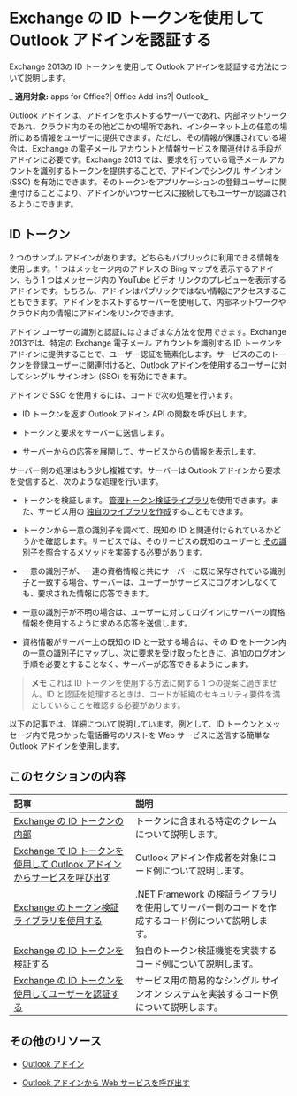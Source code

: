 
# Exchange の ID トークンを使用して Outlook アドインを認証する
Exchange 2013の ID トークンを使用して Outlook アドインを認証する方法について説明します。

 _ **適用対象:** apps for Office?| Office Add-ins?| Outlook_

Outlook アドインは、アドインをホストするサーバーであれ、内部ネットワークであれ、クラウド内のその他どこかの場所であれ、インターネット上の任意の場所にある情報をユーザーに提供できます。ただし、その情報が保護されている場合は、Exchange の電子メール アカウントと情報サービスを関連付ける手段がアドインに必要です。Exchange 2013 では、要求を行っている電子メール アカウントを識別するトークンを提供することで、アドインでシングル サインオン (SSO) を有効にできます。そのトークンをアプリケーションの登録ユーザーに関連付けることにより、アドインがいつサービスに接続してもユーザーが認識されるようにできます。

## ID トークン


2 つのサンプル アドインがあります。どちらもパブリックに利用できる情報を使用します。1 つはメッセージ内のアドレスの Bing マップを表示するアドイン、もう 1 つはメッセージ内の YouTube ビデオ リンクのプレビューを表示するアドインです。もちろん、アドインはパブリックではない情報にアクセスすることもできます。アドインをホストするサーバーを使用して、内部ネットワークやクラウド内の情報にアドインをリンクできます。

アドイン ユーザーの識別と認証にはさまざまな方法を使用できます。Exchange 2013では、特定の Exchange 電子メール アカウントを識別する ID トークンをアドインに提供することで、ユーザー認証を簡素化します。サービスのこのトークンを登録ユーザーに関連付けると、Outlook アドインを使用するユーザーに対してシングル サインオン (SSO) を有効にできます。 

アドインで SSO を使用するには、コードで次の処理を行います。


- ID トークンを返す Outlook アドイン API の関数を呼び出します。
    
- トークンと要求をサーバーに送信します。
    
- サーバーからの応答を展開して、サービスからの情報を表示します。
    
サーバー側の処理はもう少し複雑です。サーバーは Outlook アドインから要求を受信すると、次のような処理を行います。


- トークンを検証します。 [管理トークン検証ライブラリ](http://msdn.microsoft.com/ja-jp/library/f7f4813a-3b2d-47bb-bf93-71b64620a56b%28Office.15%29.aspx)を使用できます。また、サービス用の [独自のライブラリを作成](http://msdn.microsoft.com/ja-jp/library/8503a3e8-458a-4a4e-9e95-65cd7bb1954d%28Office.15%29.aspx)することもできます。
    
- トークンから一意の識別子を調べて、既知の ID と関連付けられているかどうかを確認します。サービスでは、そのサービスの既知のユーザーと [その識別子を照合するメソッドを実装する](http://msdn.microsoft.com/ja-jp/library/bb28ca39-1780-4162-a899-7be5825beb8e%28Office.15%29.aspx)必要があります。
    
- 一意の識別子が、一連の資格情報と共にサーバーに既に保存されている識別子と一致する場合、サーバーは、ユーザーがサービスにログオンしなくても、要求された情報に応答できます。
    
- 一意の識別子が不明の場合は、ユーザーに対してログインにサーバーの資格情報を使用するように求める応答を送信します。
    
- 資格情報がサーバー上の既知の ID と一致する場合は、その ID をトークン内の一意の識別子にマップし、次に要求を受け取ったときに、追加のログオン手順を必要とすることなく、サーバーが応答できるようにします。
    

 >**メモ**  これは ID トークンを使用する方法に関する 1 つの提案に過ぎません。ID と認証を処理するときは、コードが組織のセキュリティ要件を満たしていることを確認する必要があります。

以下の記事では、詳細について説明しています。例として、ID トークンとメッセージ内で見つかった電話番号のリストを Web サービスに送信する簡単な Outlook アドインを使用します。 


## このセクションの内容




|**記事**|**説明**|
|:-----|:-----|
|[Exchange の ID トークンの内部](../outlook/inside-the-identity-token.md)|トークンに含まれる特定のクレームについて説明します。|
|[Exchange で ID トークンを使用して Outlook アドインからサービスを呼び出す](../outlook/call-a-service-by-using-an-identity-token.md)|Outlook アドイン作成者を対象にコード例について説明します。|
|[Exchange のトークン検証ライブラリを使用する](../outlook/use-the-token-validation-library.md)|.NET Framework の検証ライブラリを使用してサーバー側のコードを作成するコード例について説明します。|
|[Exchange の ID トークンを検証する](../outlook/validate-an-identity-token.md)|独自のトークン検証機能を実装するコード例について説明します。|
|[Exchange の ID トークンを使用してユーザーを認証する](../outlook/authenticate-a-user-with-an-identity-token.md)|サービス用の簡易的なシングル サインオン システムを実装するコード例について説明します。|

## その他のリソース



- [Outlook アドイン](../outlook/outlook-add-ins.md)
    
- [Outlook アドインから Web サービスを呼び出す](../outlook/web-services.md)
    


